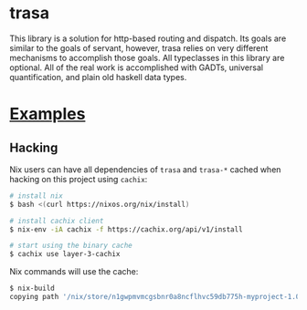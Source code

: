 # trasa

This library is a solution for http-based routing and dispatch. Its goals are similar to the goals of servant, however, trasa relies on very different mechanisms to accomplish those goals. All typeclasses in this library are optional. All of the real work is accomplished with GADTs, universal quantification, and plain old haskell data types.

# [Examples](./example/)

## Hacking

Nix users can have all dependencies of `trasa` and `trasa-*` cached when hacking on this project using `cachix`:

```sh
# install nix
$ bash <(curl https://nixos.org/nix/install)

# install cachix client
$ nix-env -iA cachix -f https://cachix.org/api/v1/install

# start using the binary cache
$ cachix use layer-3-cachix
```

Nix commands will use the cache:

```sh
$ nix-build
copying path '/nix/store/n1gwpmvmcgsbnr0a8ncflhvc59db775h-myproject-1.0.0' from 'https://layer-3-cachix.cachix.org'
```
